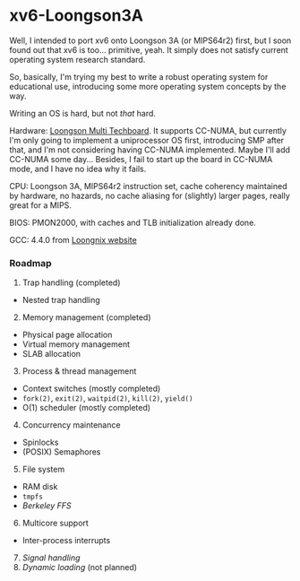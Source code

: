 # xv6-Loongson3A
Well, I intended to port xv6 onto Loongson 3A (or MIPS64r2) first, but I soon found out that xv6 is too... primitive, yeah.  It simply does not satisfy current
operating system research standard.

So, basically, I'm trying my best to write a robust operating system for educational use, introducing some more operating system concepts by the way.

Writing an OS is hard, but not *that* hard.

Hardware: [Loongson Multi Techboard](http://www.loongson.cn/multi_techboard.php).  It supports CC-NUMA, but currently I'm only going to implement a uniprocessor
OS first, introducing SMP after that, and I'm not considering having CC-NUMA implemented.  Maybe I'll add CC-NUMA some day...  Besides, I fail to start up
the board in CC-NUMA mode, and I have no idea why it fails.

CPU: Loongson 3A, MIPS64r2 instruction set, cache coherency maintained by hardware, no hazards, no cache aliasing for (slightly) larger pages, really great for a MIPS.

BIOS: PMON2000, with caches and TLB initialization already done.

GCC: 4.4.0 from [Loongnix website](http://www.loongnix.com:8000/dev/ftp/toolchain/gcc/release/CROSS_COMPILE/loongson3-gcc4.4.tar.gz)

### Roadmap
1. Trap handling (completed)
  - Nested trap handling
2. Memory management (completed)
  - Physical page allocation
  - Virtual memory management
  - SLAB allocation
3. Process & thread management
  - Context switches (mostly completed)
  - `fork(2)`, `exit(2)`, `waitpid(2)`, `kill(2)`, `yield()`
  - O(1) scheduler (mostly completed)
4. Concurrency maintenance
  - Spinlocks
  - (POSIX) Semaphores
5. File system
  - RAM disk
  - `tmpfs`
  - *Berkeley FFS*
6. Multicore support
  - Inter-process interrupts
7. *Signal handling*
8. *Dynamic loading* (not planned)

